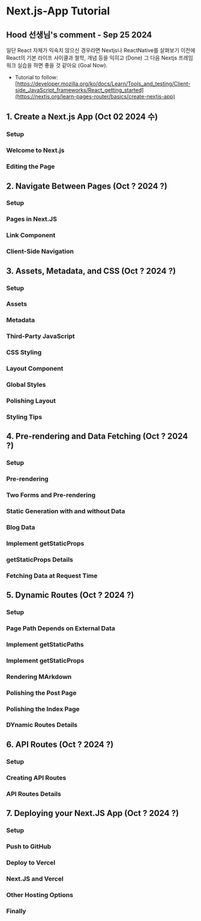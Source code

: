 # Next.js-App Tutorial

## Hood 선생님's comment - Sep 25 2024
일단 React 자체가 익숙치 않으신 경우라면 Nextjs나 ReactNative를 살펴보기 이전에 React의 기본 라이프 사이클과 철학, 개념 등을 익히고 (Done) 그 다음 Nextjs 프레임워크 실습을 하면 좋을 것 같아요 (Goal Now).

* Tutorial to follow: [https://developer.mozilla.org/ko/docs/Learn/Tools_and_testing/Client-side_JavaScript_frameworks/React_getting_started](https://nextjs.org/learn-pages-router/basics/create-nextjs-app)

## 1. Create a Next.js App (Oct 02 2024 수)
### Setup
### Welcome to Next.js
### Editing the Page

## 2. Navigate Between Pages (Oct ? 2024 ?)
### Setup
### Pages in Next.JS
### Link Component
### Client-Side Navigation

## 3. Assets, Metadata, and CSS (Oct ? 2024 ?)
### Setup
### Assets
### Metadata
### Third-Party JavaScript
### CSS Styling
### Layout Component
### Global Styles
### Polishing Layout
### Styling Tips

## 4. Pre-rendering and Data Fetching (Oct ? 2024 ?)
### Setup
### Pre-rendering
### Two Forms and Pre-rendering
### Static Generation with and without Data
### Blog Data
### Implement getStaticProps
### getStaticProps Details
### Fetching Data at Request Time

## 5. Dynamic Routes (Oct ? 2024 ?)
### Setup
### Page Path Depends on External Data
### Implement getStaticPaths
### Implement getStaticProps
### Rendering MArkdown
### Polishing the Post Page
### Polishing the Index Page
### DYnamic Routes Details

## 6. API Routes (Oct ? 2024 ?)
### Setup
### Creating API Routes
### API Routes Details

## 7. Deploying your Next.JS App (Oct ? 2024 ?)
### Setup
### Push to GitHub
### Deploy to Vercel
### Next.JS and Vercel
### Other Hosting Options
### Finally
